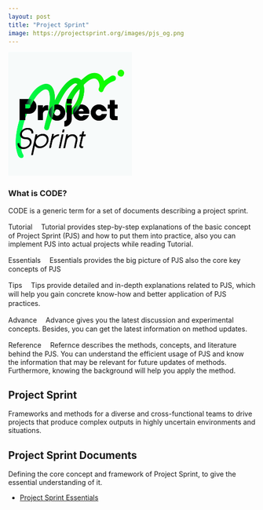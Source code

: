 ```yaml
---
layout: post
title: "Project Sprint"
image: https://projectsprint.org/images/pjs_og.png
---
```


<img alt="Project Sprint" src="../images/pjs_logo.png" width="50%" />

### What is CODE?

CODE is a generic term for a set of documents describing a project sprint.

Tutorial
　Tutorial provides step-by-step explanations of the basic concept of Project Sprint (PJS) and how to put them into practice, also you can implement PJS into actual projects while reading Tutorial.

Essentials
　Essentials provides the big picture of PJS also the core key concepts of PJS

Tips
　Tips provide detailed and in-depth explanations related to PJS, which will help you gain concrete know-how and better application of PJS practices.　

Advance
　Advance gives you the latest discussion and experimental concepts. Besides, you can get the latest information on method updates.
 
Reference
　Refernce describes the methods, concepts, and literature behind the PJS. You can understand the efficient usage of PJS and know the information that may be relevant for future updates of methods. Furthermore, knowing the background will help you apply the method.


## Project Sprint

Frameworks and methods for a diverse and cross-functional teams to drive projects that produce complex outputs in highly uncertain environments and situations.

## Project Sprint Documents

Defining the core concept and framework of Project Sprint, to give the essential understanding of it.

* [Project Sprint Essentials](essentials/index.md)
